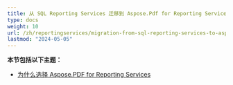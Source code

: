 ```yaml
---
title: 从 SQL Reporting Services 迁移到 Aspose.Pdf for Reporting Services
type: docs
weight: 10
url: /zh/reportingservices/migration-from-sql-reporting-services-to-aspose-pdf-for-reporting-services/
lastmod: "2024-05-05"
---
```


**本节包括以下主题：**

- [为什么选择 Aspose.PDF for Reporting Services](/pdf/zh/reportingservices/why-choose-aspose-pdf-for-reporting-services/)